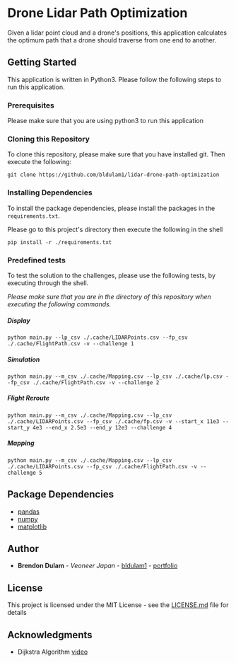 # Drone Lidar Path Optimization

Given a lidar point cloud and a drone's positions, this application calculates the optimum path that a drone should traverse from one end to another.

## Getting Started

This application is written in Python3. Please follow the following steps to run this application.

### Prerequisites

Please make sure that you are using python3 to run this application

### Cloning this Repository

To clone this repository, please make sure that you have installed git.
Then execute the following:

```shell script
git clone https://github.com/bldulam1/lidar-drone-path-optimization
```
### Installing Dependencies

To install the package dependencies, please install the packages in the `requirements.txt`.

Please go to this project's directory then execute the following in the shell

```shell script
pip install -r ./requirements.txt
```

### Predefined tests
To test the solution to the challenges, please use the following tests, by executing through the shell.

_Please make sure that you are in the directory of this repository when executing the following commands._

##### Display
```shell script
python main.py --lp_csv ./.cache/LIDARPoints.csv --fp_csv ./.cache/FlightPath.csv -v --challenge 1
```

##### Simulation
```shell script
python main.py --m_csv ./.cache/Mapping.csv --lp_csv ./.cache/lp.csv --fp_csv ./.cache/FlightPath.csv -v --challenge 2
```

##### Flight Reroute
```shell script
python main.py --m_csv ./.cache/Mapping.csv --lp_csv ./.cache/LIDARPoints.csv --fp_csv ./.cache/fp.csv -v --start_x 11e3 --start_y 4e3 --end_x 2.5e3 --end_y 12e3 --challenge 4
```

##### Mapping
```shell script
python main.py --m_csv ./.cache/Mapping.csv --lp_csv ./.cache/LIDARPoints.csv --fp_csv ./.cache/FlightPath.csv -v --challenge 5
```


## Package Dependencies
* [pandas](https://pandas.pydata.org/docs/)
* [numpy](https://numpy.org/)
* [matplotlib](https://matplotlib.org/)


## Author

* **Brendon Dulam** - *Veoneer Japan* - [bldulam1](https://github.com/bldulam1) - [portfolio](https://bdulam.netlify.com)


## License

This project is licensed under the MIT License - see the [LICENSE.md](./LICENSE.md) file for details

## Acknowledgments

* Dijkstra Algorithm [video](https://www.youtube.com/watch?v=gdmfOwyQlcI&t=229s)
